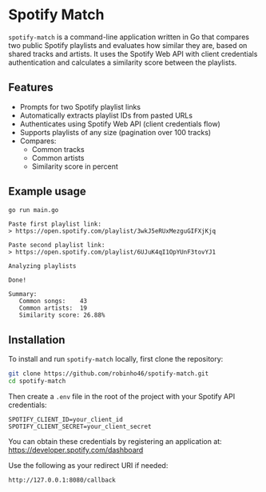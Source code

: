 # Spotify Match

`spotify-match` is a command-line application written in Go that compares two public Spotify playlists and evaluates how similar they are, based on shared tracks and artists. It uses the Spotify Web API with client credentials authentication and calculates a similarity score between the playlists.

## Features

- Prompts for two Spotify playlist links
- Automatically extracts playlist IDs from pasted URLs
- Authenticates using Spotify Web API (client credentials flow)
- Supports playlists of any size (pagination over 100 tracks)
- Compares:
  - Common tracks
  - Common artists
  - Similarity score in percent

## Example usage

```bash
go run main.go
```

```
Paste first playlist link:
> https://open.spotify.com/playlist/3wkJ5eRUxMezguGIFXjKjq

Paste second playlist link:
> https://open.spotify.com/playlist/6UJuK4qI1OpYUnF3tovYJ1

Analyzing playlists

Done!

Summary:
   Common songs:    43
   Common artists:  19
   Similarity score: 26.88%
```

## Installation

To install and run `spotify-match` locally, first clone the repository:

```bash
git clone https://github.com/robinho46/spotify-match.git
cd spotify-match
```

Then create a `.env` file in the root of the project with your Spotify API credentials:

```env
SPOTIFY_CLIENT_ID=your_client_id
SPOTIFY_CLIENT_SECRET=your_client_secret
```

You can obtain these credentials by registering an application at:  
https://developer.spotify.com/dashboard

Use the following as your redirect URI if needed:

```
http://127.0.0.1:8080/callback
```
